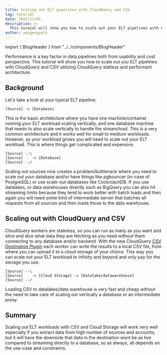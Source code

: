 ```yaml
---
title: Scaling out ELT pipelines with CloudQuery and CSV
tag: tutorial
date: 2022/11/01
description: >-
  This turoial will show you how to scale out your ELT pipelines with CloudQuery to infinity and beyond!
author: yevgenypats
---
```


import { BlogHeader } from "../../components/BlogHeader"

<BlogHeader/>

Performance is a key factor in data pipelines both from usability and cost perspective. This tutorial will show you how to scale out you ELT pipelines with CloudQuery and CSV utilizing CloudQuery statless and performant architecture.

## Background

Let's take a look at your typical ELT pipeline:

```
[Source] -> [Database]
```

This is the basic architecture where you have one machine/container running your ELT workload scaling vertically, and one database machine that needs to also scale vertically to handle the stream/load. This is a very common architecture and it works well for small to medium workloads. However, as your workload grows you will need to scale out your ELT workload. This is where things get complicated and expensive.

```
[Source] --\
[Source]    -> [Database]
[Source] --/
```

Scaling out sources now creates a problem/bottlenack where you need to scale out your database and/or have things like pgbouncer (in-case of PostgreSQL) or use scale-out databases like CockroachDB. If you use datalakes, or data warehouses directly such as BigQuery you can also hit streaming limits because they tend to work better with batch loads and then again you will need some kind of intermediate server that batches all requests from all sources and then loads those to the data warehouse.


## Scaling out with CloudQuery and CSV

CloudQuery workers are stateless, so you can run as many as you want and slice and dice what data they are fetching as you need without them connecting to any database and/or backend. With the new CloudQuery [CSV Destination Plugin](https://github.com/cloudquery/cloudquery/releases/tag/plugins-destination-csv-v1.0.0) each worker can write the results to a local CSV file, from where you can upload it to a cloud storage of your choice. This way you can scale out your ELT workload to infinity and beyond and only pay for the storage you use.

```
[Source] --\
[Source]    -> [Cloud Storage] -> [Datalake/datawarehouse]
[Source] --/
```

Loading CSV to datalakes/data warehouse is very fast and cheap without the need to take care of scaling out vertically a database or an intermediate proxy.

## Summary

Scaling out ELT workloads with CSV and Cloud Storage will work very well especially if you extract data from high number of sources and accounts, but it will have the downside that data in the destination wont be as live compared to streaming directly to a database, so as always, all depends on the use-case and constraints.




